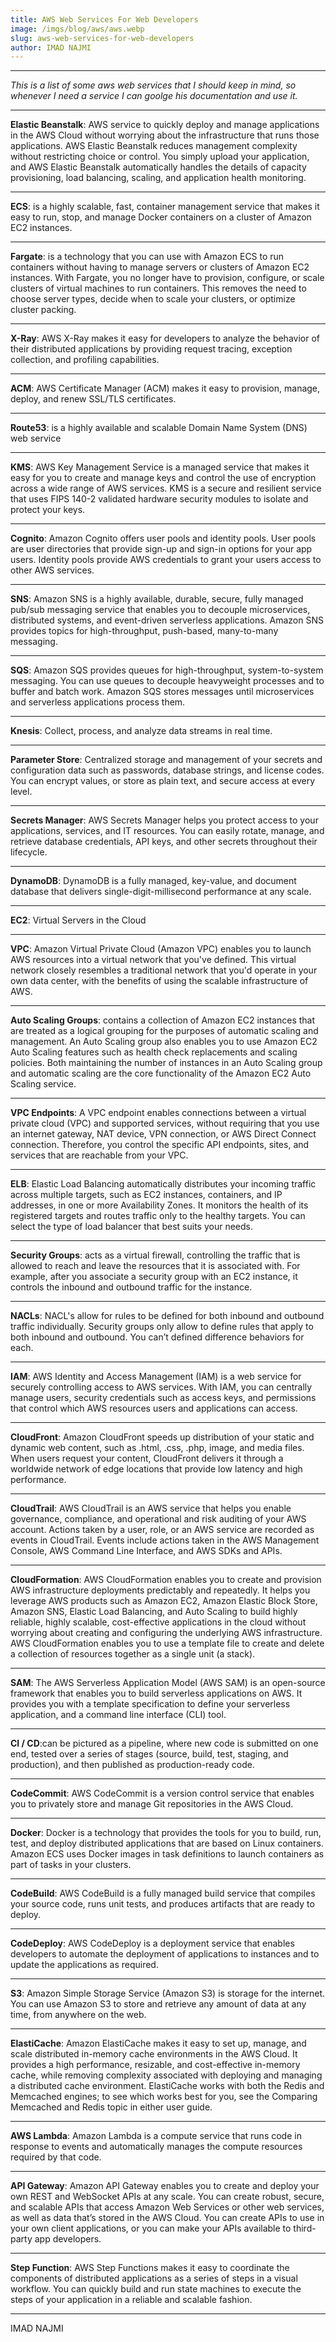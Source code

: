 ```yaml
---
title: AWS Web Services For Web Developers
image: /imgs/blog/aws/aws.webp
slug: aws-web-services-for-web-developers
author: IMAD NAJMI
---
```


___

*This is a list of some aws web services that I should keep in mind, so whenever I need a service I can goolge his documentation and use it.*

___

**Elastic Beanstalk**: AWS service to quickly deploy and manage applications in the AWS Cloud without worrying about the infrastructure that runs those applications. AWS Elastic Beanstalk reduces management complexity without restricting choice or control. You simply upload your application, and AWS Elastic Beanstalk automatically handles the details of capacity provisioning, load balancing, scaling, and application health monitoring.
___
**ECS**:  is a highly scalable, fast, container management service that makes it easy to run, stop, and manage Docker containers on a cluster of Amazon EC2 instances.
___
**Fargate**: is a technology that you can use with Amazon ECS to run containers without having to manage servers or clusters of Amazon EC2 instances. With Fargate, you no longer have to provision, configure, or scale clusters of virtual machines to run containers. This removes the need to choose server types, decide when to scale your clusters, or optimize cluster packing.
___
**X-Ray**: AWS X-Ray makes it easy for developers to analyze the behavior of their distributed applications by providing request tracing, exception collection, and profiling capabilities.
___
**ACM**: AWS Certificate Manager (ACM) makes it easy to provision, manage, deploy, and renew SSL/TLS certificates.
___
**Route53**: is a highly available and scalable Domain Name System (DNS) web service
___
**KMS**: AWS Key Management Service is a managed service that makes it easy for you to create and manage keys and control the use of encryption across a wide range of AWS services. KMS is a secure and resilient service that uses FIPS 140-2 validated hardware security modules to isolate and protect your keys.
___
**Cognito**: Amazon Cognito offers user pools and identity pools. User pools are user directories that provide sign-up and sign-in options for your app users. Identity pools provide AWS credentials to grant your users access to other AWS services.
___
**SNS**: Amazon SNS is a highly available, durable, secure, fully managed pub/sub messaging service that enables you to decouple microservices, distributed systems, and event-driven serverless applications. Amazon SNS provides topics for high-throughput, push-based, many-to-many messaging.
___
**SQS**: Amazon SQS provides queues for high-throughput, system-to-system messaging. You can use queues to decouple heavyweight processes and to buffer and batch work. Amazon SQS stores messages until microservices and serverless applications process them.
___
**Knesis**: Collect, process, and analyze data streams in real time.
___
**Parameter Store**: Centralized storage and management of your secrets and configuration data such as passwords, database strings, and license codes. You can encrypt values, or store as plain text, and secure access at every level.
___
**Secrets Manager**: AWS Secrets Manager helps you protect access to your applications, services, and IT resources. You can easily rotate, manage, and retrieve database credentials, API keys, and other secrets throughout their lifecycle.
___
**DynamoDB**: DynamoDB is a fully managed, key-value, and document database that delivers single-digit-millisecond performance at any scale.
___
**EC2**: Virtual Servers in the Cloud
___
**VPC**: Amazon Virtual Private Cloud (Amazon VPC) enables you to launch AWS resources into a virtual network that you've defined. This virtual network closely resembles a traditional network that you'd operate in your own data center, with the benefits of using the scalable infrastructure of AWS.
___
**Auto Scaling Groups**:  contains a collection of Amazon EC2 instances that are treated as a logical grouping for the purposes of automatic scaling and management. An Auto Scaling group also enables you to use Amazon EC2 Auto Scaling features such as health check replacements and scaling policies. Both maintaining the number of instances in an Auto Scaling group and automatic scaling are the core functionality of the Amazon EC2 Auto Scaling service.
___
**VPC Endpoints**: A VPC endpoint enables connections between a virtual private cloud (VPC) and supported services, without requiring that you use an internet gateway, NAT device, VPN connection, or AWS Direct Connect connection. Therefore, you control the specific API endpoints, sites, and services that are reachable from your VPC.
___
**ELB**: Elastic Load Balancing automatically distributes your incoming traffic across multiple targets, such as EC2 instances, containers, and IP addresses, in one or more Availability Zones. It monitors the health of its registered targets and routes traffic only to the healthy targets. You can select the type of load balancer that best suits your needs.
___
**Security Groups**:  acts as a virtual firewall, controlling the traffic that is allowed to reach and leave the resources that it is associated with. For example, after you associate a security group with an EC2 instance, it controls the inbound and outbound traffic for the instance.
___
**NACLs**: NACL's allow for rules to be defined for both inbound and outbound traffic individually. Security groups only allow to define rules that apply to both inbound and outbound. You can’t defined difference behaviors for each.
___
**IAM**: AWS Identity and Access Management (IAM) is a web service for securely controlling access to AWS services. With IAM, you can centrally manage users, security credentials such as access keys, and permissions that control which AWS resources users and applications can access.
___
**CloudFront**: Amazon CloudFront speeds up distribution of your static and dynamic web content, such as .html, .css, .php, image, and media files. When users request your content, CloudFront delivers it through a worldwide network of edge locations that provide low latency and high performance.
___
**CloudTrail**: AWS CloudTrail is an AWS service that helps you enable governance, compliance, and operational and risk auditing of your AWS account. Actions taken by a user, role, or an AWS service are recorded as events in CloudTrail. Events include actions taken in the AWS Management Console, AWS Command Line Interface, and AWS SDKs and APIs.
___
**CloudFormation**: AWS CloudFormation enables you to create and provision AWS infrastructure deployments predictably and repeatedly. It helps you leverage AWS products such as Amazon EC2, Amazon Elastic Block Store, Amazon SNS, Elastic Load Balancing, and Auto Scaling to build highly reliable, highly scalable, cost-effective applications in the cloud without worrying about creating and configuring the underlying AWS infrastructure. AWS CloudFormation enables you to use a template file to create and delete a collection of resources together as a single unit (a stack).
___
**SAM**: The AWS Serverless Application Model (AWS SAM) is an open-source framework that enables you to build serverless applications on AWS. It provides you with a template specification to define your serverless application, and a command line interface (CLI) tool.
___
**CI / CD**:can be pictured as a pipeline, where new code is submitted on one end, tested over a series of stages (source, build, test, staging, and production), and then published as production-ready code.
___
**CodeCommit**: AWS CodeCommit is a version control service that enables you to privately store and manage Git repositories in the AWS Cloud.
___
**Docker**: Docker is a technology that provides the tools for you to build, run, test, and deploy distributed applications that are based on Linux containers. Amazon ECS uses Docker images in task definitions to launch containers as part of tasks in your clusters.
___
**CodeBuild**: AWS CodeBuild is a fully managed build service that compiles your source code, runs unit tests, and produces artifacts that are ready to deploy.
___
**CodeDeploy**: AWS CodeDeploy is a deployment service that enables developers to automate the deployment of applications to instances and to update the applications as required.
___
**S3**: Amazon Simple Storage Service (Amazon S3) is storage for the internet. You can use Amazon S3 to store and retrieve any amount of data at any time, from anywhere on the web.
___
**ElastiCache**: Amazon ElastiCache makes it easy to set up, manage, and scale distributed in-memory cache environments in the AWS Cloud. It provides a high performance, resizable, and cost-effective in-memory cache, while removing complexity associated with deploying and managing a distributed cache environment. ElastiCache works with both the Redis and Memcached engines; to see which works best for you, see the Comparing Memcached and Redis topic in either user guide.
___
**AWS Lambda**: Amazon Lambda is a compute service that runs code in response to events and automatically manages the compute resources required by that code.
___
**API Gateway**: Amazon API Gateway enables you to create and deploy your own REST and WebSocket APIs at any scale. You can create robust, secure, and scalable APIs that access Amazon Web Services or other web services, as well as data that’s stored in the AWS Cloud. You can create APIs to use in your own client applications, or you can make your APIs available to third-party app developers.
___
**Step Function**: AWS Step Functions makes it easy to coordinate the components of distributed applications as a series of steps in a visual workflow. You can quickly build and run state machines to execute the steps of your application in a reliable and scalable fashion.
___

IMAD NAJMI
